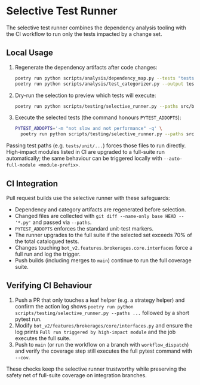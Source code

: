 # Selective Test Runner

The selective test runner combines the dependency analysis tooling with the
CI workflow to run only the tests impacted by a change set.

## Local Usage

1. Regenerate the dependency artifacts after code changes:
   ```bash
   poetry run python scripts/analysis/dependency_map.py --tests "tests/**/*.py" --output dependency_report.json
   poetry run python scripts/analysis/test_categorizer.py --output test_categories.json
   ```
2. Dry-run the selection to preview which tests will execute:
   ```bash
   poetry run python scripts/testing/selective_runner.py --paths src/bot_v2/orchestration/perps_bot.py --dry-run
   ```
3. Execute the selected tests (the command honours `PYTEST_ADDOPTS`):
   ```bash
   PYTEST_ADDOPTS='-m "not slow and not performance" -q' \
     poetry run python scripts/testing/selective_runner.py --paths src/bot_v2/orchestration/perps_bot.py
   ```

Passing test paths (e.g. `tests/unit/...`) forces those files to run directly.
High-impact modules listed in CI are upgraded to a full-suite run automatically;
the same behaviour can be triggered locally with
`--auto-full-module <module-prefix>`.

## CI Integration

Pull request builds use the selective runner with these safeguards:

- Dependency and category artifacts are regenerated before selection.
- Changed files are collected with `git diff --name-only base HEAD -- '*.py'` and
  passed via `--paths`.
- `PYTEST_ADDOPTS` enforces the standard unit-test markers.
- The runner upgrades to the full suite if the selected set exceeds 70% of the
  total catalogued tests.
- Changes touching `bot_v2.features.brokerages.core.interfaces` force a full
  run and log the trigger.
- Push builds (including merges to `main`) continue to run the full coverage
  suite.

## Verifying CI Behaviour

1. Push a PR that only touches a leaf helper (e.g. a strategy helper) and
   confirm the action log shows `poetry run python scripts/testing/selective_runner.py --paths ...` followed by a short pytest run.
2. Modify `bot_v2/features/brokerages/core/interfaces.py` and ensure the log
   prints `Full run triggered by high-impact module` and the job executes the
   full suite.
3. Push to `main` (or run the workflow on a branch with `workflow_dispatch`) and
   verify the coverage step still executes the full pytest command with
   `--cov`.

These checks keep the selective runner trustworthy while preserving the safety
net of full-suite coverage on integration branches.

